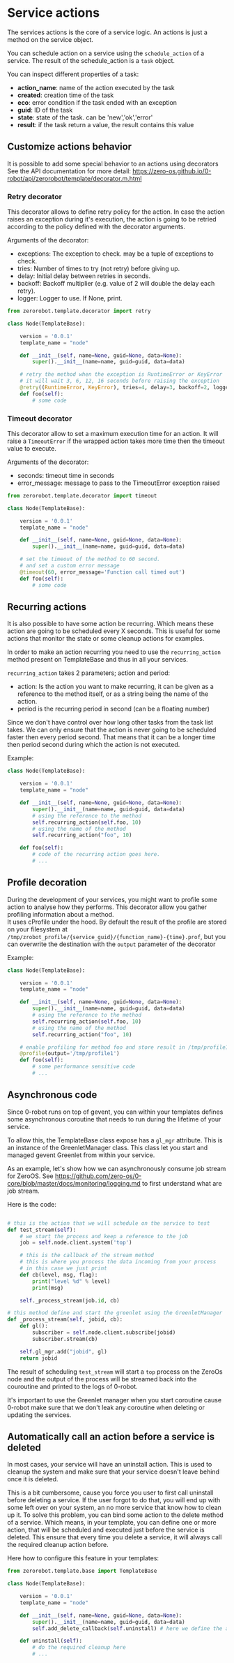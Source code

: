 # Service actions

The services actions is the core of a service logic.
An actions is just a method on the service object.  

You can schedule action on a service using the `schedule_action` of a service. The result of the schedule_action is a `task` object.

You can inspect different properties of a task:
- **action_name**: name of the action executed by the task
- **created**: creation time of the task
- **eco**: error condition if the task ended with an exception
- **guid**: ID of the task
- **state**: state of the task. can be 'new','ok','error'
- **result**: if the task return a value, the result contains this value

## Customize actions behavior
It is possible to add some special behavior to an actions using decorators
See the API documentation for more detail: https://zero-os.github.io/0-robot/api/zerorobot/template/decorator.m.html

### Retry decorator
This decorator allows to define retry policy for the action. 
In case the action raises an exception during it's execution, the action is going to be retried according to the policy defined with the decorator arguments.

Arguments of the decorator:
- exceptions: The exception to check. may be a tuple of exceptions to check.
- tries: Number of times to try (not retry) before giving up. 
- delay: Initial delay between retries in seconds. 
- backoff: Backoff multiplier (e.g. value of 2 will double the delay each retry). 
- logger: Logger to use. If None, print.

```python
from zerorobot.template.decorator import retry

class Node(TemplateBase):

    version = '0.0.1'
    template_name = "node"

    def __init__(self, name=None, guid=None, data=None):
        super().__init__(name=name, guid=guid, data=data)

    # retry the method when the exception is RuntimeError or KeyError
    # it will wait 3, 6, 12, 16 seconds before raising the exception
    @retry((RuntimeError, KeyError), tries=4, delay=3, backoff=2, logger=None)
    def foo(self):
        # some code

```

### Timeout decorator
This decorator allow to set a maximum execution time for an action. It will raise a `TimeoutError` if the wrapped action takes more time then the timeout value to execute.

Arguments of the decorator:
- seconds: timeout time in seconds 
- error_message: message to pass to the TimeoutError exception raised

```python
from zerorobot.template.decorator import timeout

class Node(TemplateBase):

    version = '0.0.1'
    template_name = "node"

    def __init__(self, name=None, guid=None, data=None):
        super().__init__(name=name, guid=guid, data=data)

    # set the timeout of the method to 60 second.
    # and set a custom error message
    @timeout(60, error_message='Function call timed out')
    def foo(self):
        # some code

```

## Recurring actions
It is also possible to have some action be recurring. Which means these action are going to be scheduled every X seconds.
This is useful for some actions that monitor the state or some cleanup actions for examples.

In order to make an action recurring you need to use the `recurring_action` method present on TemplateBase and thus in all your services.

`recurring_action` takes 2 parameters; action and period:
- action: Is the action you want to make recurring, it can be given as a reference to the method itself, or as a string being the name of the action.  
- period is the recurring period in second (can be a floating number) 

Since we don't have control over how long other tasks from the task list takes. We can only ensure that the action is never going to be scheduled faster then every period second. That means that it can be a longer time then period second during which the action is not executed.

Example:
```python
class Node(TemplateBase):

    version = '0.0.1'
    template_name = "node"

    def __init__(self, name=None, guid=None, data=None):
        super().__init__(name=name, guid=guid, data=data)
        # using the reference to the method
        self.recurring_action(self.foo, 10)
        # using the name of the method
        self.recurring_action("foo", 10)

    def foo(self):
        # code of the recurring action goes here.
        # ...

```

## Profile decoration
During the development of your services, you might want to profile some action 
to analyse how they performs. This decorator allow you gather profiling information about a method.  
It uses cProfile under the hood. By default the result of the profile are stored on your filesystem at `/tmp/zrobot_profile/{service_guid}/{function_name}-{time}.prof`, 
but you can overwrite the destination with the `output` parameter of the decorator

Example:
```python
class Node(TemplateBase):

    version = '0.0.1'
    template_name = "node"

    def __init__(self, name=None, guid=None, data=None):
        super().__init__(name=name, guid=guid, data=data)
        # using the reference to the method
        self.recurring_action(self.foo, 10)
        # using the name of the method
        self.recurring_action("foo", 10)

    # enable profiling for method foo and store result in /tmp/profile1
    @profile(output='/tmp/profile1')
    def foo(self):
        # some performance sensitive code
        # ...

```


## Asynchronous code
Since 0-robot runs on top of gevent, you can within your templates defines some asynchronous coroutine that needs to run during the lifetime of your service.

To allow this, the TemplateBase class expose has a `gl_mgr` attribute. This is an instance of the GreenletManager class. This class let you start and managed gevent Greenlet from within your service.

As an example, let's show how we can asynchronously consume job stream for ZeroOS.
See https://github.com/zero-os/0-core/blob/master/docs/monitoring/logging.md to first understand what are job stream.

Here is the code:
```python

# this is the action that we will schedule on the service to test
def test_stream(self):
    # we start the process and keep a reference to the job
    job = self.node.client.system('top')

    # this is the callback of the stream method
    # this is where you process the data incoming from your process
    # in this case we just print 
    def cb(level, msg, flag):
        print("level %d" % level)
        print(msg)

    self._process_stream(job.id, cb)

# this method define and start the greenlet using the GreenletManager
def _process_stream(self, jobid, cb):
    def gl():
        subscriber = self.node.client.subscribe(jobid)
        subscriber.stream(cb)

    self.gl_mgr.add("jobid", gl)
    return jobid
```

The result of scheduling `test_stream` will start a `top` process on the ZeroOs node and the output of the process will be streamed back into the couroutine and printed to the logs of 0-robot.

It's important to use the Greenlet manager when you start coroutine cause 0-robot make sure that we don't leak any coroutine when deleting or updating the services.

## Automatically call an action before a service is deleted
In most cases, your service will have an uninstall action. This is used to cleanup the system and make sure that your service doesn't leave behind once it is deleted. 

This is a bit cumbersome, cause you force you user to first call uninstall before deleting a service. If the user forgot to do that, you will end up with some left over on your system, an no more service that know how to clean up it. To solve this problem, you can bind some action to the delete method of a service. Which means, in your template, you can define one or more action, that will be scheduled and executed just before the service is deleted. This ensure that every time you delete a service, it will always call the required cleanup action before.

Here how to configure this feature in your templates:

```python
from zerorobot.template.base import TemplateBase

class Node(TemplateBase):

    version = '0.0.1'
    template_name = "node"

    def __init__(self, name=None, guid=None, data=None):
        super().__init__(name=name, guid=guid, data=data)
        self.add_delete_callback(self.uninstall) # here we define the action to bind

    def uninstall(self):
        # do the required cleanup here
        # ...
```